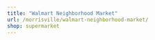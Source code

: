 ```yaml
---
title: "Walmart Neighborhood Market"
url: /morrisville/walmart-neighborhood-market/
shop: supermarket
---
```


